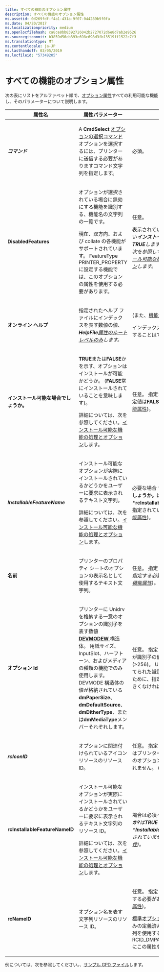 ```yaml
---
title: すべての機能のオプション属性
description: すべての機能のオプション属性
ms.assetid: 0d269fdf-f4a1-431a-9f07-044289b9f0fa
ms.date: 04/20/2017
ms.localizationpriority: medium
ms.openlocfilehash: ca8ce8bb8392726042b2727072d6e8d7ab2e9526
ms.sourcegitcommit: b3859d56cb393e698c698d3fb13519ff1522c7f3
ms.translationtype: MT
ms.contentlocale: ja-JP
ms.lasthandoff: 03/05/2019
ms.locfileid: "57349205"
---
```

# <a name="option-attributes-for-all-features"></a>すべての機能のオプション属性





次の表にリストをアルファベット順で、[オプション属性](option-attributes.md)すべての利用可能な機能し、そのパラメーターについて説明します。

<table>
<colgroup>
<col width="33%" />
<col width="33%" />
<col width="33%" />
</colgroup>
<thead>
<tr class="header">
<th>属性名</th>
<th>属性パラメーター</th>
<th>コメント</th>
</tr>
</thead>
<tbody>
<tr class="odd">
<td><p><em><strong>コマンド</strong></p></td>
<td><p>A <strong>CmdSelect</strong> <a href="option-selection-command.md" data-raw-source="[option selection command](option-selection-command.md)">オプションの選択コマンド</a>オプションを選択するには、プリンターに送信する必要がありますコマンド文字列を指定します。</p></td>
<td><p>必須。</p></td>
</tr>
<tr class="even">
<td><p></em><strong>DisabledFeatures</strong></p></td>
<td><p>オプションが選択されている場合に無効にする機能を識別する、機能名の文字列の一覧です。</p>
<p>現在、双方向、および collate の各機能がサポートされています。 FeatureType PRINTER_PROPERTY に設定する機能では、このオプションの属性を使用する必要があります。</p></td>
<td><p>任意。</p>
<p>表示されている機能を使用できない<em><strong>インストール可能ですか?</strong>に設定<strong>TRUE</strong>します。 詳細については、次を参照してください。<a href="handling-installable-features-and-options.md" data-raw-source="[Handling Installable Features and Options](handling-installable-features-and-options.md)">インストール可能な機能の処理とオプション</a>します。</p></td>
</tr>
<tr class="odd">
<td><p></em><strong>オンライン ヘルプ</strong></p></td>
<td><p>指定されたヘルプ ファイルにインデックスを表す数値の値、 <em> <strong>HelpFile</strong><a href="root-level-only-attributes.md" data-raw-source="[root-level-only attribute](root-level-only-attributes.md)">属性のルート レベルのみ</a>します。</p></td>
<td><p>(また、<a href="feature-attributes.md" data-raw-source="[feature attribute](feature-attributes.md)">機能属性</a>)。</p>
<p>インデックス値は、0 または-1 にすることはできません。</p></td>
</tr>
<tr class="even">
<td><p></em><strong>インストール可能な場合でしょうか。</strong></p></td>
<td><p><strong>TRUE</strong>または<strong>FALSE</strong>かを示す、オプションはインストールが可能かどうか。 (<strong>FALSE</strong>常にインストールされていることを意味します)。</p>
<p>詳細については、次を参照してください。<a href="handling-installable-features-and-options.md" data-raw-source="[Handling Installable Features and Options](handling-installable-features-and-options.md)">インストール可能な機能の処理とオプション</a>します。</p></td>
<td><p>任意。 指定されていない場合、既定値は<strong>FALSE</strong>します。 (また、<a href="feature-attributes.md" data-raw-source="[feature attribute](feature-attributes.md)">機能属性</a>)。</p></td>
</tr>
<tr class="odd">
<td><p><em><strong>InstallableFeatureName</strong></p></td>
<td><p>インストール可能なオプションが実際にインストールされているかどうかをユーザーに要求に表示されるテキスト文字列。</p>
<p>詳細については、次を参照してください。<a href="handling-installable-features-and-options.md" data-raw-source="[Handling Installable Features and Options](handling-installable-features-and-options.md)">インストール可能な機能の処理とオプション</a>します。</p></td>
<td><p>必要な場合 *<strong>インストール可能でしょうか。</strong>は<strong>TRUE</strong>と *<strong>rcInstallableFeatureNameID</strong>が指定されていません。 (また、<a href="feature-attributes.md" data-raw-source="[feature attribute](feature-attributes.md)">機能属性</a>)。</p></td>
</tr>
<tr class="even">
<td><p></em><strong>名前</strong></p></td>
<td><p>プリンターのプロパティ シートのオプションの表示名として使用するテキスト文字列。</p></td>
<td><p>任意。 指定しない場合<em> <strong>rcNameID</strong>指定する必要があります。 (また、<a href="feature-attributes.md" data-raw-source="[feature attribute](feature-attributes.md)">機能属性</a>)。</p></td>
</tr>
<tr class="odd">
<td><p></em><strong>オプション Id</strong></p></td>
<td><p>プリンターに Unidrv を格納する一意のオプションの識別子を表す数値<a href="https://msdn.microsoft.com/library/windows/hardware/ff552837" data-raw-source="[&lt;strong&gt;DEVMODEW&lt;/strong&gt;](https://msdn.microsoft.com/library/windows/hardware/ff552837)"> <strong>DEVMODEW</strong> </a>構造体。 用紙サイズ、InputSlot、ハーフトーン、およびメディアの種類の機能でのみ使用します。 DEVMODE 構造体の値が格納されている<strong>dmPaperSize</strong>、 <strong>dmDefaultSource</strong>、 <strong>dmDitherType</strong>、または<strong>dmMediaType</strong>メンバーそれぞれします。</p></td>
<td><p>任意。 指定しない場合、Unidrv が識別子の値を割り当てます (&gt;256)。 Unidrv によって割り当てられた識別子と競合を回避するために、指定した値は 512 より大きくなければなりません。</p></td>
</tr>
<tr class="even">
<td><p><em><strong>rcIconID</strong></p></td>
<td><p>オプションに関連付けられているアイコン リソースのリソース ID。</p></td>
<td><p>任意。 指定しない場合、Unidrv はプリンターのプロパティ シートのオプションのアイコンが表示されません。 (また、<a href="feature-attributes.md" data-raw-source="[feature attribute](feature-attributes.md)">機能属性</a>)。</p></td>
</tr>
<tr class="odd">
<td><p></em><strong>rcInstallableFeatureNameID</strong></p></td>
<td><p>インストール可能なオプションが実際にインストールされているかどうかをユーザーに要求に表示されるテキスト文字列のリソース ID。</p>
<p>詳細については、次を参照してください。<a href="handling-installable-features-and-options.md" data-raw-source="[Handling Installable Features and Options](handling-installable-features-and-options.md)">インストール可能な機能の処理とオプション</a>します。</p></td>
<td><p>場合は必須<em><strong>インストール可能ですか?</strong>は<strong>TRUE</strong>と *<strong>InstallableFeatureName</strong>が指定されていません。 (また、<a href="feature-attributes.md" data-raw-source="[feature attribute](feature-attributes.md)">機能属性</a>)。</p></td>
</tr>
<tr class="even">
<td><p></em><strong>rcNameID</strong></p></td>
<td><p>オプション名を表す文字列リソースのリソース ID。</p></td>
<td><p>任意。 指定しない場合 *<strong>名前</strong>指定する必要があります。 (また、<a href="feature-attributes.md" data-raw-source="[feature attribute](feature-attributes.md)">機能属性</a>)。</p>
<p><a href="standard-options.md" data-raw-source="[standard options](standard-options.md)">標準オプション</a>PaperSize 機能のみの定義済みオプション名の文字列を使用する Unidrv が原因 RCID_DMPAPER_SYSTEM_NAME にこの属性を設定します。</p></td>
</tr>
</tbody>
</table>

 

例については、次を参照してください。、[サンプル GPD ファイル](sample-gpd-files.md)します。

 

 




